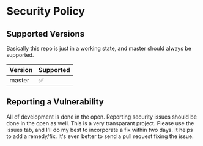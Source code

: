 # Security Policy

## Supported Versions
Basically this repo is just in a working state, and master should always be supported.

| Version | Supported          |
| ------- | ------------------ |
| master  | :white_check_mark: |

## Reporting a Vulnerability

All of development is done in the open. Reporting security issues should be done in the open as well. This is a very transparant project. Please use the issues tab, and I'll do my best to incorporate a fix within two days. It helps to add a remedy/fix. It's even better to send a pull request fixing the issue.
